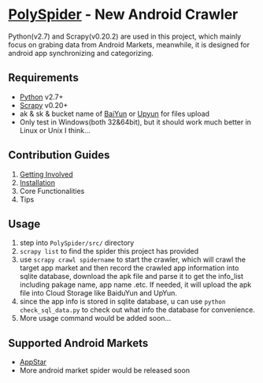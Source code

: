[PolySpider] - New Android Crawler
==========
Python(v2.7) and Scrapy(v0.20.2) are used in this project, which mainly focus on grabing data from Android Markets, meanwhile, it is designed for android app synchronizing and categorizing.

## Requirements
*	[Python] v2.7+
*	[Scrapy] v0.20+
*	ak & sk & bucket name of [BaiYun] or [Upyun] for files upload
*	Only test in Windows(both 32&64bit), but it should work much better in Linux or Unix I think...

## Contribution Guides
1.	[Getting Involved]
2.	[Installation]
3.	Core Functionalities
4.	Tips

## Usage
1.	step into `PolySpider/src/` directory
2.	`scrapy list` to find the spider this project has provided
3.	use `scrapy crawl spidername` to start the crawler, which will crawl the target app market and then record the  crawled app information into sqlite database, download the apk file and parse it to get the info_list including pakage name, app name .etc. If needed, it will upload the apk file into Cloud Storage like BaiduYun and UpYun.
4.	since the app info is stored in sqlite database, u can use `python check_sql_data.py` to check out what info the database for convenience.
5.	More usage command would be added soon...

## Supported Android Markets
*	[AppStar]
*	More android market spider would be released soon




[AppStar]:http://www.appstar.com.cn/
[Python]:http://www.python.org/
[Scrapy]:http://www.scrapy.org/
[BaiYun]:http://developer.baidu.com
[Upyun]:https://www.upyun.com
[Getting Involved]:http://wh1100717.github.io/PolyTechDocs/docs/invovled/
[Installation]: http://wh1100717.github.io/PolyTechDocs/python/scrapy/installation/
[PolySpider]: https://github.com/wh1100717/PolySpider
